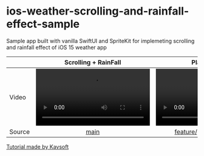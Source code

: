 # ios-weather-scrolling-and-rainfall-effect-sample

Sample app built with vanilla SwiftUI and SpriteKit for implemeting scrolling and rainfall effect of iOS 15 weather app

||Scrolling + RainFall|Plain Scrolling|
|--|:--:|:--:|
|Video|<video src="https://user-images.githubusercontent.com/69730931/174656659-d70081b2-b524-414d-9c90-21378f0ff870.mp4"/>|<video src="https://user-images.githubusercontent.com/69730931/174656983-bac425ec-0c76-4cc3-bb08-a37f50478f54.mp4"/>|
|Source|[main](https://github1s.com/ryan-son/ios-weather-scrolling-and-rainfall-effect-sample)|[feature/plain-scroll-effect](https://github1s.com/ryan-son/ios-weather-scrolling-and-rainfall-effect-sample/tree/feature/plain-scroll-effect)|

[Tutorial made by Kavsoft](https://youtu.be/LcjI3K78xpI)





